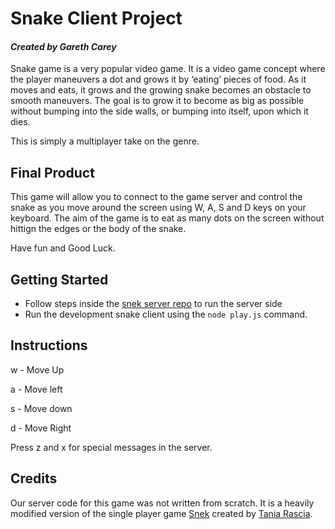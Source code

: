 # Snake Client Project

#### *Created by Gareth Carey*

Snake game is a very popular video game. It is a video game concept where the player maneuvers a dot and grows it by ‘eating’ pieces of food. As it moves and eats, it grows and the growing snake becomes an obstacle to smooth maneuvers. The goal is to grow it to become as big as possible without bumping into the side walls, or bumping into itself, upon which it dies.

This is simply a multiplayer take on the genre.

## Final Product

This game will allow you to connect to the game server and control the snake as you move around the screen using W, A, S and D keys on your keyboard. The aim of the game is to eat as many dots on the screen without hittign the edges or the body of the snake.

Have fun and Good Luck.

## Getting Started

- Follow steps inside the [snek server repo](https://github.com/taniarascia/snek) to run the server side
- Run the development snake client using the `node play.js` command.

## Instructions

w - Move Up

a - Move left

s - Move down

d - Move Right

Press z and x for special messages in the server.

## Credits

Our server code for this game was not written from scratch. It is a heavily modified version of the single player game [Snek](https://github.com/taniarascia/snek) created by [Tania Rascia](https://github.com/taniarascia).
